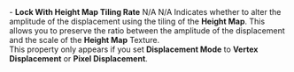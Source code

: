 <tr>
<td>- <strong>Lock With Height Map Tiling Rate</strong></td>
<td>N/A</td>
<td>N/A</td>
<td>Indicates whether to alter the amplitude of the displacement using the tiling of the <strong>Height Map</strong>. This allows you to preserve the ratio between the amplitude of the displacement and the scale of the <strong>Height Map</strong> Texture.<br/>This property only appears if you set <strong>Displacement Mode</strong> to <strong>Vertex Displacement</strong> or <strong>Pixel Displacement</strong>.</td>
</tr>
